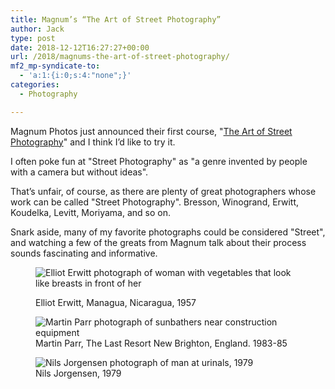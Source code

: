 ```yaml
---
title: Magnum’s “The Art of Street Photography”
author: Jack
type: post
date: 2018-12-12T16:27:27+00:00
url: /2018/magnums-the-art-of-street-photography/
mf2_mp-syndicate-to:
  - 'a:1:{i:0;s:4:"none";}'
categories:
  - Photography

---
```

<div class="wp-block-jetpack-markdown">
  <p>
    Magnum Photos just announced their first course, "<a href="https://learn.magnumphotos.com/course/the-art-of-street-photography/">The Art of Street Photography</a>" and I think I&#8217;d like to try it.
  </p>
  
  <p>
    I often poke fun at "Street Photography" as "a genre invented by people with a camera but without ideas".
  </p>
  
  <p>
    That&#8217;s unfair, of course, as there are plenty of great photographers whose work can be called "Street Photography". Bresson, Winogrand, Erwitt, Koudelka, Levitt, Moriyama, and so on.
  </p>
  
  <p>
    Snark aside, many of my favorite photographs could be considered "Street", and watching a few of the greats from Magnum talk about their process sounds fascinating and informative.
  </p>
</div><figure class="wp-block-image">

<img src="/wp-content/uploads/2018/12/2018-12-12_elliot-erwitt.jpg" alt="Elliot Erwitt photograph of woman with vegetables that look like breasts in front of her" class="wp-image-2127" srcset="/wp-content/uploads/2018/12/2018-12-12_elliot-erwitt.jpg 422w, /wp-content/uploads/2018/12/2018-12-12_elliot-erwitt-206x300.jpg 206w" sizes="(max-width: 422px) 100vw, 422px" /><figcaption>Elliot Erwitt, Managua, Nicaragua, 1957</figcaption></figure> <figure class="wp-block-image"><img src="/wp-content/uploads/2018/12/2018-12-12_martin-parr.jpg" alt="Martin Parr photograph of sunbathers near construction equipment" class="wp-image-2128" srcset="/wp-content/uploads/2018/12/2018-12-12_martin-parr.jpg 510w, /wp-content/uploads/2018/12/2018-12-12_martin-parr-300x166.jpg 300w" sizes="(max-width: 510px) 100vw, 510px" /><figcaption>Martin Parr, The Last Resort New Brighton, England. 1983-85</figcaption></figure> <figure class="wp-block-image"><img src="/wp-content/uploads/2018/12/2018-12-12_nils-jorgensen-1024x698.png" alt="Nils Jorgensen photograph of man at urinals, 1979" class="wp-image-2129" srcset="/wp-content/uploads/2018/12/2018-12-12_nils-jorgensen-1024x698.png 1024w, /wp-content/uploads/2018/12/2018-12-12_nils-jorgensen-300x205.png 300w, /wp-content/uploads/2018/12/2018-12-12_nils-jorgensen-768x524.png 768w, /wp-content/uploads/2018/12/2018-12-12_nils-jorgensen.png 1276w" sizes="(max-width: 1024px) 100vw, 1024px" /><figcaption>Nils Jorgensen, 1979</figcaption></figure>